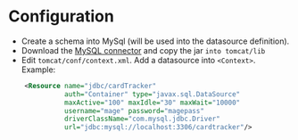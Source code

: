 # Configuration
* Create a schema into MySql (will be used into the datasource definition).
* Download the [MySQL connector](http://www.mysql.com/downloads/connector/j/) and copy the jar `into tomcat/lib`
* Edit `tomcat/conf/context.xml`. Add a datasource into `<Context>`. Example:
```xml
    <Resource name="jdbc/cardTracker"
              auth="Container" type="javax.sql.DataSource"
              maxActive="100" maxIdle="30" maxWait="10000"
              username="mage" password="magepass"
              driverClassName="com.mysql.jdbc.Driver"
              url="jdbc:mysql://localhost:3306/cardtracker"/>
```
